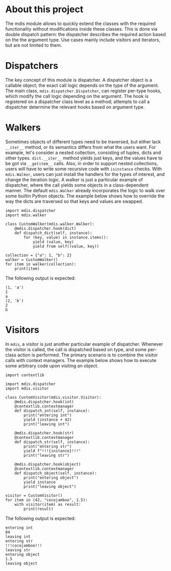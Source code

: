 # About this project

The mdis module allows to quickly extend the classes with the required functionality without modifications inside these classes.
This is done via double dispatch pattern: the dispatcher describes the required action based on the the argument type.
Use cases mainly include visitors and iterators, but are not limited to them.

# Dispatchers

The key concept of this module is dispatcher. A dispatcher object is a callable object; the exact call logic depends on the type of the argument.
The main class, `mdis.dispatcher.Dispatcher`, can register per-type hooks, which modify the call logic depending on the argument.
The hook is registered on a dispatcher class level as a method; attempts to call a dispatcher determine the relevant hooks based on argument type.

# Walkers

Sometimes objects of different types need to be traversed, but either lack `__iter__` method, or its semantics differs from what the users want.
For example, let's consider a nested collection, consisting of tuples, dicts and other types.
`dict.__iter__` method yields just keys, and the values have to be got via `__getitem__` calls.
Also, in order to support nested collections, users will have to write some recursive code with `isinstance` checks.
With `mdis.Walker`, users can just install the handlers for the types of interest, and change the iteration logic.
A walker is just a particular example of dispatcher, where the call yields some objects in a class-dependent manner.
The default `mdis.Walker` already incorporates the logic to walk over some builtin Python objects.
The example below shows how to override the way the dicts are traversed so that keys and values are swapped.

    import mdis.dispatcher
    import mdis.walker

    class CustomWalker(mdis.walker.Walker):
        @mdis.dispatcher.hook(dict)
        def dispatch_dict(self, instance):
            for (key, value) in instance.items():
                yield (value, key)
                yield from self((value, key))

    collection = {"a": 1, "b": 2}
    walker = CustomWalker()
    for item in walker(collection):
        print(item)

The following output is expected:

    (1, 'a')
    1
    a
    (2, 'b')
    2
    b

# Visitors

In `mdis`, a visitor is just another particular example of dispatcher.
Whenever the visitor is called, the call is dispatched based on type, and some per-class action is performed.
The primary scenario is to combine the visitor calls with context managers.
The example below shows how to execute some arbitrary code upon visiting an object.

    import contextlib

    import mdis.dispatcher
    import mdis.visitor

    class CustomVisitor(mdis.visitor.Visitor):
        @mdis.dispatcher.hook(int)
        @contextlib.contextmanager
        def dispatch_int(self, instance):
            print("entering int")
            yield (instance + 42)
            print("leaving int")

        @mdis.dispatcher.hook(str)
        @contextlib.contextmanager
        def dispatch_str(self, instance):
            print("entering str")
            yield f"!!!{instance}!!!"
            print("leaving str")

        @mdis.dispatcher.hook(object)
        @contextlib.contextmanager
        def dispatch_object(self, instance):
            print("entering object")
            yield instance
            print("leaving object")

    visitor = CustomVisitor()
    for item in (42, "cocojamboo", 1.5):
        with visitor(item) as result:
            print(result)

The following output is expected:

    entering int
    84
    leaving int
    entering str
    !!!cocojamboo!!!
    leaving str
    entering object
    1.5
    leaving object
